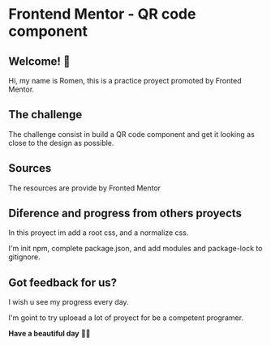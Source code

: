 # Frontend Mentor - QR code component

## Welcome! 👋

Hi, my name is Romen, this is a practice proyect promoted by Fronted Mentor.

## The challenge
The challenge consist in build a QR code component and get it looking as close to the design as possible.



## Sources

The resources are provide by Fronted Mentor

## Diference and progress from others proyects

In this proyect im add a root css, and a normalize css.

I'm init npm, complete package.json, and add modules and package-lock to gitignore.



## Got feedback for us?

I wish u see my progress every day.

I'm goint to try uploead a lot of proyect for be a competent programer.

**Have a beautiful day** 🚀😊

